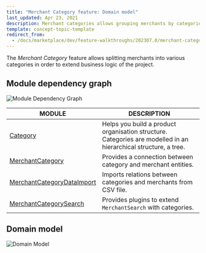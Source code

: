 ```yaml
---
title: "Merchant Category feature: Domain model"
last_updated: Apr 23, 2021
description: Merchant categories allows grouping merchants by categories.
template: concept-topic-template
redirect_from:
  - /docs/marketplace/dev/feature-walkthroughs/202307.0/merchant-category-feature-walkthrough.html
---
```


The *Merchant Category* feature allows splitting merchants into various categories in order to extend business logic of the project.

## Module dependency graph

![Module Dependency Graph](https://confluence-connect.gliffy.net/embed/image/19aac040-a607-4a20-8edf-a81473e293e9.png?utm_medium=live&utm_source=custom)

| MODULE     | DESCRIPTION |
|---|---|
| [Category](https://github.com/spryker/category) | Helps you build a product organisation structure. Categories are modelled in an hierarchical structure, a tree.  |
| [MerchantCategory](https://github.com/spryker/merchant-category) | Provides a connection between category and merchant entities. |
| [MerchantCategoryDataImport](https://github.com/spryker/merchant-category-data-import) | Imports relations between categories and merchants from CSV file. |
| [MerchantCategorySearch](https://github.com/spryker/merchant-category-search) | Provides plugins to extend `MerchantSearch` with categories. |

## Domain model

![Domain Model](https://confluence-connect.gliffy.net/embed/image/2f9ddeb3-aefe-4511-b1d0-7936a7935c6a.png?utm_medium=live&utm_source=custom)
